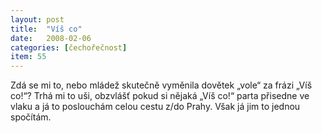 ```yaml
---
layout: post
title:  "Víš co"
date:   2008-02-06
categories: [čechořečnost]
item: 55
---
```

Zdá se mi to, nebo mládež skutečně vyměnila dovětek „vole“ za frázi „Víš co!“? Trhá mi to uši, obzvlášť pokud si nějaká „Víš co!“ parta přisedne ve vlaku a já to poslouchám celou cestu z/do Prahy. Však já jim to jednou spočítám.
